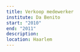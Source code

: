 ```yaml
---
title: Verkoop medewerker
institute: Da Benito
start: "2010"
end: "2011"
description:
location: Haarlem
---
```

